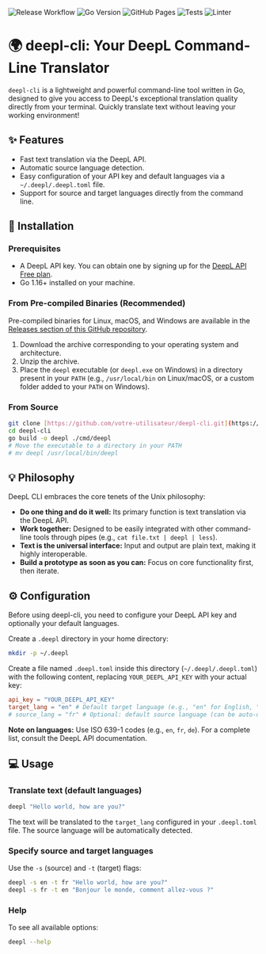 ![Release Workflow](https://github.com/Jsamson33/deepl-cli/workflows/Release/badge.svg) ![Go Version](https://img.shields.io/badge/Go-1.22-blue.svg) ![GitHub Pages](https://github.com/Jsamson33/deepl-cli/workflows/pages%20build%20and%20deployment/badge.svg) ![Tests](https://img.shields.io/badge/tests-passing-brightgreen.svg) ![Linter](https://img.shields.io/badge/linter-passing-brightgreen.svg)

# 🌍 deepl-cli: Your DeepL Command-Line Translator

`deepl-cli` is a lightweight and powerful command-line tool written in Go, designed to give you access to DeepL's exceptional translation quality directly from your terminal. Quickly translate text without leaving your working environment!

## ✨ Features

*   Fast text translation via the DeepL API.
*   Automatic source language detection.
*   Easy configuration of your API key and default languages via a `~/.deepl/.deepl.toml` file.
*   Support for source and target languages directly from the command line.

## 🚀 Installation

### Prerequisites

*   A DeepL API key. You can obtain one by signing up for the [DeepL API Free plan](https://www.deepl.com/pro/developer).
*   Go 1.16+ installed on your machine.

### From Pre-compiled Binaries (Recommended)

Pre-compiled binaries for Linux, macOS, and Windows are available in the [Releases section of this GitHub repository](https://github.com/votre-utilisateur/deepl-cli/releases).
1.  Download the archive corresponding to your operating system and architecture.
2.  Unzip the archive.
3.  Place the `deepl` executable (or `deepl.exe` on Windows) in a directory present in your `PATH` (e.g., `/usr/local/bin` on Linux/macOS, or a custom folder added to your `PATH` on Windows).

### From Source

```bash
git clone [https://github.com/votre-utilisateur/deepl-cli.git](https://github.com/votre-utilisateur/deepl-cli.git)
cd deepl-cli
go build -o deepl ./cmd/deepl
# Move the executable to a directory in your PATH
# mv deepl /usr/local/bin/deepl
```

## 💡 Philosophy

DeepL CLI embraces the core tenets of the Unix philosophy:

*   **Do one thing and do it well:** Its primary function is text translation via the DeepL API.
*   **Work together:** Designed to be easily integrated with other command-line tools through pipes (e.g., `cat file.txt | deepl | less`).
*   **Text is the universal interface:** Input and output are plain text, making it highly interoperable.
*   **Build a prototype as soon as you can:** Focus on core functionality first, then iterate.

## ⚙️ Configuration

Before using deepl-cli, you need to configure your DeepL API key and optionally your default languages.

Create a `.deepl` directory in your home directory:

```bash
mkdir -p ~/.deepl
```

Create a file named `.deepl.toml` inside this directory (`~/.deepl/.deepl.toml`) with the following content, replacing `YOUR_DEEPL_API_KEY` with your actual key:

```toml
api_key = "YOUR_DEEPL_API_KEY"
target_lang = "en" # Default target language (e.g., "en" for English, "fr" for French)
# source_lang = "fr" # Optional: default source language (can be auto-detected)
```

**Note on languages:** Use ISO 639-1 codes (e.g., `en`, `fr`, `de`). For a complete list, consult the DeepL API documentation.

## 💻 Usage

### Translate text (default languages)

```bash
deepl "Hello world, how are you?"
```

The text will be translated to the `target_lang` configured in your `.deepl.toml` file. The source language will be automatically detected.

### Specify source and target languages

Use the `-s` (source) and `-t` (target) flags:

```bash
deepl -s en -t fr "Hello world, how are you?"
deepl -s fr -t en "Bonjour le monde, comment allez-vous ?"
```

### Help

To see all available options:

```bash
deepl --help
```
